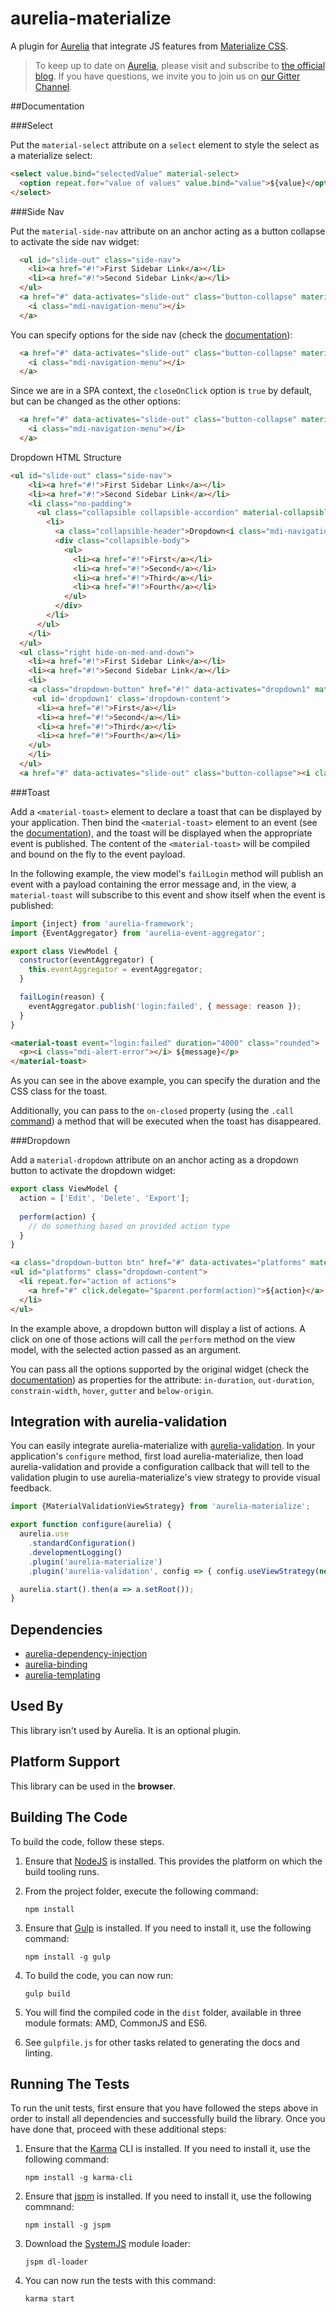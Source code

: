 # aurelia-materialize

A plugin for [Aurelia](http://aurelia.io) that integrate JS features from [Materialize CSS](http://materializecss.com/).

> To keep up to date on [Aurelia](http://www.aurelia.io/), please visit and subscribe to [the official blog](http://blog.durandal.io/). If you have questions, we invite you to join us on [our Gitter Channel](https://gitter.im/aurelia/discuss).

##Documentation

###Select

Put the ```material-select``` attribute on a ```select``` element to
style the select as a materialize select:

``` html
<select value.bind="selectedValue" material-select>
  <option repeat.for="value of values" value.bind="value">${value}</option>
</select>
```

###Side Nav

Put the ```material-side-nav``` attribute on an anchor acting as a button collapse
to activate the side nav widget:

``` html
  <ul id="slide-out" class="side-nav">
    <li><a href="#!">First Sidebar Link</a></li>
    <li><a href="#!">Second Sidebar Link</a></li>
  </ul>
  <a href="#" data-activates="slide-out" class="button-collapse" material-side-nav>
    <i class="mdi-navigation-menu"></i>
  </a>
```

You can specify options for the side nav (check the [documentation](http://materializecss.com/side-nav.html)):

``` html
  <a href="#" data-activates="slide-out" class="button-collapse" material-side-nav="menu-width: 400; edge: 'right';">
    <i class="mdi-navigation-menu"></i>
  </a>
```

Since we are in a SPA context, the ```closeOnClick``` option is ```true``` by default, but can be changed as the other options:

``` html
  <a href="#" data-activates="slide-out" class="button-collapse" material-side-nav="menu-width: 400; edge: 'right'; close-on-click: false;">
    <i class="mdi-navigation-menu"></i>
  </a>
```
Dropdown HTML Structure
``` html
<ul id="slide-out" class="side-nav">
    <li><a href="#!">First Sidebar Link</a></li>
    <li><a href="#!">Second Sidebar Link</a></li>
    <li class="no-padding">
      <ul class="collapsible collapsible-accordion" material-collapsible>
        <li>
          <a class="collapsible-header">Dropdown<i class="mdi-navigation-arrow-drop-down" ></i></a>
          <div class="collapsible-body">
            <ul>
              <li><a href="#!">First</a></li>
              <li><a href="#!">Second</a></li>
              <li><a href="#!">Third</a></li>
              <li><a href="#!">Fourth</a></li>
            </ul>
          </div>
        </li>
      </ul>
    </li>
  </ul>
  <ul class="right hide-on-med-and-down">
    <li><a href="#!">First Sidebar Link</a></li>
    <li><a href="#!">Second Sidebar Link</a></li>
    <li>
	<a class="dropdown-button" href="#!" data-activates="dropdown1" material-dropdown>Dropdown<i class="mdi-navigation-arrow-drop-down right"></i></a>
	 <ul id='dropdown1' class='dropdown-content'>
      <li><a href="#!">First</a></li>
      <li><a href="#!">Second</a></li>
      <li><a href="#!">Third</a></li>
      <li><a href="#!">Fourth</a></li>
    </ul>
	</li>
  </ul>
  <a href="#" data-activates="slide-out" class="button-collapse"><i class="mdi-navigation-menu"></i></a>
```
###Toast

Add a ```<material-toast>``` element to declare a toast that can be displayed by your application.
Then bind the ```<material-toast>``` element to an event (see the [documentation](http://aurelia.io/docs.html#the-event-aggregator)),
and the toast will be displayed when the appropriate event is published. The content of the ```<material-toast>``` will
be compiled and bound on the fly to the event payload.

In the following example, the view model's ```failLogin``` method will publish an
event with a payload containing the error message and, in the view, a ```material-toast```
will subscribe to this event and show itself when the event is published:

``` javascript
import {inject} from 'aurelia-framework';
import {EventAggregator} from 'aurelia-event-aggregator';

export class ViewModel {
  constructor(eventAggregator) {
    this.eventAggregator = eventAggregator;
  }

  failLogin(reason) {
    eventAggregator.publish('login:failed', { message: reason });
  }
}
```

``` html
<material-toast event="login:failed" duration="4000" class="rounded">
  <p><i class="mdi-alert-error"></i> ${message}</p>
</material-toast>
```

As you can see in the above example, you can specify the duration and the CSS class
for the toast.

Additionally, you can pass to the ```on-closed``` property (using the
```.call``` [command](http://aurelia.io/docs.html#event-modes)) a method that will
be executed when the toast has disappeared.

###Dropdown

Add a ```material-dropdown``` attribute on an anchor acting as a dropdown button
to activate the dropdown widget:

``` javascript
export class ViewModel {
  action = ['Edit', 'Delete', 'Export'];
  
  perform(action) {
    // do something based on provided action type
  }
}
```

``` html
<a class="dropdown-button btn" href="#" data-activates="platforms" material-dropdown>Actions</a>
<ul id="platforms" class="dropdown-content">
  <li repeat.for="action of actions">
    <a href="#" click.delegate="$parent.perform(action)">${action}</a>
  </li>
</ul>
```

In the example above, a dropdown button will display a list of actions. A click on
one of those actions will call the ```perform``` method on the view model, with the
selected action passed as an argument.

You can pass all the options supported by the original widget (check the [documentation](http://materializecss.com/dropdown.html))
as properties for the attribute: ```in-duration```, ```out-duration```, ```constrain-width```,
```hover```, ```gutter``` and ```below-origin```.

## Integration with aurelia-validation

You can easily integrate aurelia-materialize with [aurelia-validation](https://github.com/aurelia/validation). In your application's ```configure``` method, first load aurelia-materialize, then load aurelia-validation and provide a configuration callback that will tell to the validation plugin to use aurelia-materialize's view strategy to provide visual feedback.

``` javascript
import {MaterialValidationViewStrategy} from 'aurelia-materialize';

export function configure(aurelia) {
  aurelia.use
    .standardConfiguration()
    .developmentLogging()
    .plugin('aurelia-materialize')
    .plugin('aurelia-validation', config => { config.useViewStrategy(new MaterialValidationViewStrategy()); });

  aurelia.start().then(a => a.setRoot());
}
```

## Dependencies

* [aurelia-dependency-injection](https://github.com/aurelia/dependency-injection)
* [aurelia-binding](https://github.com/aurelia/binding)
* [aurelia-templating](https://github.com/aurelia/templating)

## Used By

This library isn't used by Aurelia. It is an optional plugin.

## Platform Support

This library can be used in the **browser**.

## Building The Code

To build the code, follow these steps.

1. Ensure that [NodeJS](http://nodejs.org/) is installed. This provides the platform on which the build tooling runs.
2. From the project folder, execute the following command:

	```shell
	npm install
	```
3. Ensure that [Gulp](http://gulpjs.com/) is installed. If you need to install it, use the following command:

	```shell
	npm install -g gulp
	```
4. To build the code, you can now run:

	```shell
	gulp build
	```
5. You will find the compiled code in the `dist` folder, available in three module formats: AMD, CommonJS and ES6.

6. See `gulpfile.js` for other tasks related to generating the docs and linting.

## Running The Tests

To run the unit tests, first ensure that you have followed the steps above in order to install all dependencies and successfully build the library. Once you have done that, proceed with these additional steps:

1. Ensure that the [Karma](http://karma-runner.github.io/) CLI is installed. If you need to install it, use the following command:

	```shell
	npm install -g karma-cli
	```
2. Ensure that [jspm](http://jspm.io/) is installed. If you need to install it, use the following commnand:

	```shell
	npm install -g jspm
	```
3. Download the [SystemJS](https://github.com/systemjs/systemjs) module loader:

	```shell
	jspm dl-loader
	```

4. You can now run the tests with this command:

	```shell
	karma start
	```
